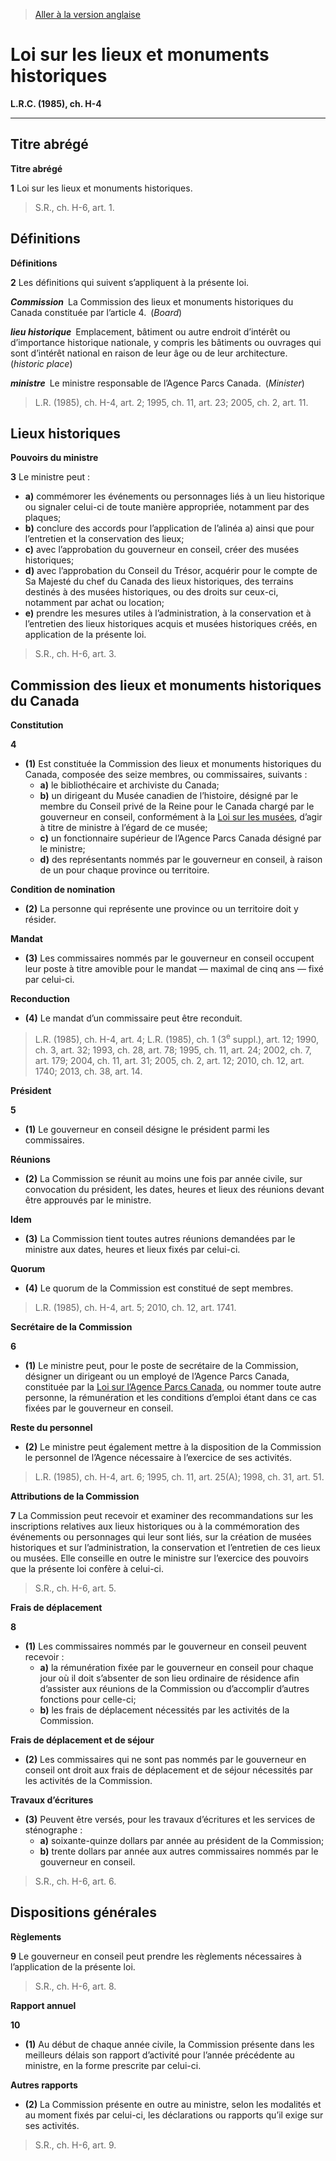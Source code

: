 > [Aller à la version anglaise](/en/Acts/Revised%20Statutes%20of%20Canada/H/H-4.md)

# Loi sur les lieux et monuments historiques

**L.R.C. (1985), ch. H-4**


----------



## Titre abrégé



**Titre abrégé**

**1** Loi sur les lieux et monuments historiques.
> S.R., ch. H-6, art. 1.





## Définitions



**Définitions**

**2** Les définitions qui suivent s’appliquent à la présente loi.

***Commission*** La Commission des lieux et monuments historiques du Canada constituée par l’article 4. (*Board*)

***lieu historique*** Emplacement, bâtiment ou autre endroit d’intérêt ou d’importance historique nationale, y compris les bâtiments ou ouvrages qui sont d’intérêt national en raison de leur âge ou de leur architecture. (*historic place*)

***ministre*** Le ministre responsable de l’Agence Parcs Canada. (*Minister*)
> L.R. (1985), ch. H-4, art. 2; 1995, ch. 11, art. 23; 2005, ch. 2, art. 11.





## Lieux historiques



**Pouvoirs du ministre**

**3** Le ministre peut :
- **a)** commémorer les événements ou personnages liés à un lieu historique ou signaler celui-ci de toute manière appropriée, notamment par des plaques;
- **b)** conclure des accords pour l’application de l’alinéa a) ainsi que pour l’entretien et la conservation des lieux;
- **c)** avec l’approbation du gouverneur en conseil, créer des musées historiques;
- **d)** avec l’approbation du Conseil du Trésor, acquérir pour le compte de Sa Majesté du chef du Canada des lieux historiques, des terrains destinés à des musées historiques, ou des droits sur ceux-ci, notamment par achat ou location;
- **e)** prendre les mesures utiles à l’administration, à la conservation et à l’entretien des lieux historiques acquis et musées historiques créés, en application de la présente loi.
> S.R., ch. H-6, art. 3.





## Commission des lieux et monuments historiques du Canada



**Constitution**

**4** 

- **(1)** Est constituée la Commission des lieux et monuments historiques du Canada, composée des seize membres, ou commissaires, suivants :
	- **a)** le bibliothécaire et archiviste du Canada;
	- **b)** un dirigeant du Musée canadien de l’histoire, désigné par le membre du Conseil privé de la Reine pour le Canada chargé par le gouverneur en conseil, conformément à la [Loi sur les musées](/fr/Lois/Lois%20du%20Canada/1990/ch.%203.md), d’agir à titre de ministre à l’égard de ce musée;
	- **c)** un fonctionnaire supérieur de l’Agence Parcs Canada désigné par le ministre;
	- **d)** des représentants nommés par le gouverneur en conseil, à raison de un pour chaque province ou territoire.

**Condition de nomination**

- **(2)** La personne qui représente une province ou un territoire doit y résider.

**Mandat**

- **(3)** Les commissaires nommés par le gouverneur en conseil occupent leur poste à titre amovible pour le mandat — maximal de cinq ans — fixé par celui-ci.

**Reconduction**

- **(4)** Le mandat d’un commissaire peut être reconduit.
> L.R. (1985), ch. H-4, art. 4; L.R. (1985), ch. 1 (3<sup>e</sup> suppl.), art. 12; 1990, ch. 3, art. 32; 1993, ch. 28, art. 78; 1995, ch. 11, art. 24; 2002, ch. 7, art. 179; 2004, ch. 11, art. 31; 2005, ch. 2, art. 12; 2010, ch. 12, art. 1740; 2013, ch. 38, art. 14.





**Président**

**5** 

- **(1)** Le gouverneur en conseil désigne le président parmi les commissaires.

**Réunions**

- **(2)** La Commission se réunit au moins une fois par année civile, sur convocation du président, les dates, heures et lieux des réunions devant être approuvés par le ministre.

**Idem**

- **(3)** La Commission tient toutes autres réunions demandées par le ministre aux dates, heures et lieux fixés par celui-ci.

**Quorum**

- **(4)** Le quorum de la Commission est constitué de sept membres.
> L.R. (1985), ch. H-4, art. 5; 2010, ch. 12, art. 1741.





**Secrétaire de la Commission**

**6** 

- **(1)** Le ministre peut, pour le poste de secrétaire de la Commission, désigner un dirigeant ou un employé de l’Agence Parcs Canada, constituée par la [Loi sur l’Agence Parcs Canada](/fr/Lois/Lois%20du%20Canada/1998/ch.%2031.md), ou nommer toute autre personne, la rémunération et les conditions d’emploi étant dans ce cas fixées par le gouverneur en conseil.

**Reste du personnel**

- **(2)** Le ministre peut également mettre à la disposition de la Commission le personnel de l’Agence nécessaire à l’exercice de ses activités.
> L.R. (1985), ch. H-4, art. 6; 1995, ch. 11, art. 25(A); 1998, ch. 31, art. 51.





**Attributions de la Commission**

**7** La Commission peut recevoir et examiner des recommandations sur les inscriptions relatives aux lieux historiques ou à la commémoration des événements ou personnages qui leur sont liés, sur la création de musées historiques et sur l’administration, la conservation et l’entretien de ces lieux ou musées. Elle conseille en outre le ministre sur l’exercice des pouvoirs que la présente loi confère à celui-ci.
> S.R., ch. H-6, art. 5.





**Frais de déplacement**

**8** 

- **(1)** Les commissaires nommés par le gouverneur en conseil peuvent recevoir :
	- **a)** la rémunération fixée par le gouverneur en conseil pour chaque jour où il doit s’absenter de son lieu ordinaire de résidence afin d’assister aux réunions de la Commission ou d’accomplir d’autres fonctions pour celle-ci;
	- **b)** les frais de déplacement nécessités par les activités de la Commission.

**Frais de déplacement et de séjour**

- **(2)** Les commissaires qui ne sont pas nommés par le gouverneur en conseil ont droit aux frais de déplacement et de séjour nécessités par les activités de la Commission.

**Travaux d’écritures**

- **(3)** Peuvent être versés, pour les travaux d’écritures et les services de sténographe :
	- **a)** soixante-quinze dollars par année au président de la Commission;
	- **b)** trente dollars par année aux autres commissaires nommés par le gouverneur en conseil.
> S.R., ch. H-6, art. 6.





## Dispositions générales



**Règlements**

**9** Le gouverneur en conseil peut prendre les règlements nécessaires à l’application de la présente loi.
> S.R., ch. H-6, art. 8.





**Rapport annuel**

**10** 

- **(1)** Au début de chaque année civile, la Commission présente dans les meilleurs délais son rapport d’activité pour l’année précédente au ministre, en la forme prescrite par celui-ci.

**Autres rapports**

- **(2)** La Commission présente en outre au ministre, selon les modalités et au moment fixés par celui-ci, les déclarations ou rapports qu’il exige sur ses activités.
> S.R., ch. H-6, art. 9.



